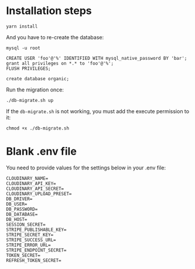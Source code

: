 # Installation steps

```
yarn install
```

And you have to re-create the database:

```
mysql -u root

CREATE USER 'foo'@'%' IDENTIFIED WITH mysql_native_password BY 'bar';
grant all privileges on *.* to 'foo'@'%';
FLUSH PRIVILEGES;

create database organic;

```

Run the migration once:
```
./db-migrate.sh up
```

If the `db-migrate.sh` is not working, you must add the execute permission to it:

```
chmod +x ./db-migrate.sh
```


# Blank .env file
You need to provide values for the settings below in your .env file:

```
CLOUDINARY_NAME=
CLOUDINARY_API_KEY=
CLOUDINARY_API_SECRET=
CLOUDINARY_UPLOAD_PRESET=
DB_DRIVER=
DB_USER=
DB_PASSWORD=
DB_DATABASE=
DB_HOST=
SESSION_SECRET=
STRIPE_PUBLISHABLE_KEY=
STRIPE_SECRET_KEY=
STRIPE_SUCCESS_URL=
STRIPE_ERROR_URL=
STRIPE_ENDPOINT_SECRET=
TOKEN_SECRET=
REFRESH_TOKEN_SECRET=
```
